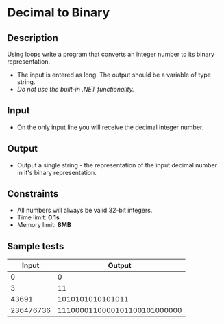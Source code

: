 # Decimal to Binary

## Description
Using loops write a program that converts an integer number to its binary representation.
  - The input is entered as long. The output should be a variable of type string.
  - _Do not use the built-in .NET functionality._


## Input
- On the only input line you will receive the decimal integer number.

## Output
- Output a single string - the representation of the input decimal number in it's binary representation.

## Constraints
- All numbers will always be valid 32-bit integers.
- Time limit: **0.1s**
- Memory limit: **8MB**

## Sample tests

|     Input         |     Output                   |
|-------------------|------------------------------|
| 0                 | 0                            |
| 3                 | 11                           |
| 43691             | 1010101010101011             |
| 236476736         | 1110000110000101100101000000 |